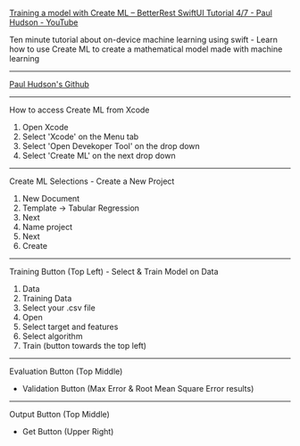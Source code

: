 [Training a model with Create ML – BetterRest SwiftUI Tutorial 4/7 - Paul Hudson - YouTube](https://youtu.be/gqlmd8p0Inc?si=1yNTHERWNuHmpK04)

Ten minute tutorial about on-device machine learning using swift - Learn how to use Create ML to create a mathematical model made with machine learning 

- - - -
[Paul Hudson's Github](https://github.com/twostraws)

- - - -

How to access Create ML from Xcode

1. Open Xcode
2. Select 'Xcode' on the Menu tab
3. Select 'Open Devekoper Tool' on the drop down
4. Select 'Create ML'  on the next drop down

- - - -

Create ML Selections - Create a New Project

1. New Document
2. Template -> Tabular Regression
3. Next
4. Name project
5. Next
6. Create

- - - -

Training Button (Top Left) - Select & Train Model on Data

1. Data
2. Training Data
3. Select your .csv file
4. Open
5. Select target and features
6. Select algorithm
7. Train (button towards the top left)

- - - -

Evaluation Button (Top Middle)

* Validation Button (Max Error & Root Mean Square Error results)

- - - - 

Output Button (Top Middle)

* Get Button (Upper Right)
